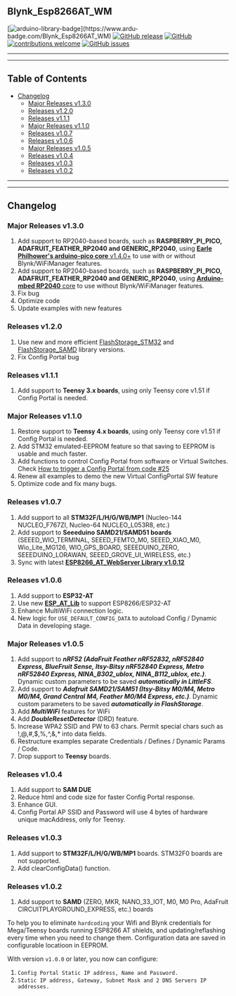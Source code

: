 ## Blynk_Esp8266AT_WM

[![arduino-library-badge](https://www.ardu-badge.com/badge/Blynk_Esp8266AT_WM.svg?)](https://www.ardu-badge.com/Blynk_Esp8266AT_WM)
[![GitHub release](https://img.shields.io/github/release/khoih-prog/Blynk_Esp8266AT_WM.svg)](https://github.com/khoih-prog/Blynk_Esp8266AT_WM/releases)
[![GitHub](https://img.shields.io/github/license/mashape/apistatus.svg)](https://github.com/khoih-prog/Blynk_Esp8266AT_WM/blob/master/LICENSE)
[![contributions welcome](https://img.shields.io/badge/contributions-welcome-brightgreen.svg?style=flat)](#Contributing)
[![GitHub issues](https://img.shields.io/github/issues/khoih-prog/Blynk_Esp8266AT_WM.svg)](http://github.com/khoih-prog/Blynk_Esp8266AT_WM/issues)

---
---

## Table of Contents

* [Changelog](#changelog)
  * [Major Releases v1.3.0](#major-releases-v130)
  * [Releases v1.2.0](#releases-v120)
  * [Releases v1.1.1](#releases-v111)
  * [Major Releases v1.1.0](#major-releases-v110)
  * [Releases v1.0.7](#releases-v107)
  * [Releases v1.0.6](#releases-v106)
  * [Major Releases v1.0.5](#major-releases-v105)
  * [Releases v1.0.4](#releases-v104)
  * [Releases v1.0.3](#releases-v103)
  * [Releases v1.0.2](#releases-v102)

---
---


## Changelog

### Major Releases v1.3.0

1. Add support to RP2040-based boards, such as **RASPBERRY_PI_PICO, ADAFRUIT_FEATHER_RP2040 and GENERIC_RP2040**, using [**Earle Philhower's arduino-pico core** v1.4.0+](https://github.com/earlephilhower/arduino-pico) to use with or without Blynk/WiFiManager features.
2. Add support to RP2040-based boards, such as **RASPBERRY_PI_PICO, ADAFRUIT_FEATHER_RP2040 and GENERIC_RP2040**, using [**Arduino-mbed RP2040** core](https://github.com/arduino/ArduinoCore-mbed) to use without Blynk/WiFiManager features.
3. Fix bug
4. Optimize code
5. Update examples with new features

### Releases v1.2.0

1. Use new and more efficient [FlashStorage_STM32](https://github.com/khoih-prog/FlashStorage_STM32) and [FlashStorage_SAMD](https://github.com/khoih-prog/FlashStorage_SAMD) library versions.
2. Fix Config Portal bug

### Releases v1.1.1

1. Add support to **Teensy 3.x boards**, using only Teensy core v1.51 if Config Portal is needed.

### Major Releases v1.1.0

1. Restore support to **Teensy 4.x boards**, using only Teensy core v1.51 if Config Portal is needed.
2. Add STM32 emulated-EEPROM feature so that saving to EEPROM is usable and much faster.
3. Add functions to control Config Portal from software or Virtual Switches. Check [How to trigger a Config Portal from code #25](https://github.com/khoih-prog/Blynk_WM/issues/25)
4. Renew all examples to demo the new Virtual ConfigPortal SW feature
5. Optimize code and fix many bugs.

### Releases v1.0.7

1. Add support to all **STM32F/L/H/G/WB/MP1** (Nucleo-144 NUCLEO_F767ZI, Nucleo-64 NUCLEO_L053R8, etc.)
2. Add support to **Seeeduino SAMD21/SAMD51 boards** (SEEED_WIO_TERMINAL, SEEED_FEMTO_M0, SEEED_XIAO_M0, Wio_Lite_MG126, WIO_GPS_BOARD, SEEEDUINO_ZERO, SEEEDUINO_LORAWAN, SEEED_GROVE_UI_WIRELESS, etc.)
3. Sync with latest [**ESP8266_AT_WebServer Library v1.0.12**](https://github.com/khoih-prog/ESP8266_AT_WebServer/releases/tag/v1.0.12)

### Releases v1.0.6

1. Add support to **ESP32-AT**
2. Use new [**ESP_AT_Lib**](https://github.com/khoih-prog/ESP_AT_Lib) to support ESP8266/ESP32-AT
3. Enhance MultiWiFi connection logic.
4. New logic for `USE_DEFAULT_CONFIG_DATA` to autoload Config / Dynamic Data in developing stage.

### Major Releases v1.0.5

1. Add support to ***nRF52 (AdaFruit Feather nRF52832, nRF52840 Express, BlueFruit Sense, Itsy-Bitsy nRF52840 Express, Metro nRF52840 Express, NINA_B302_ublox, NINA_B112_ublox, etc.)***. Dynamic custom parameters to be saved ***automatically in LittleFS***.
2. Add support to ***Adafruit SAMD21/SAM51 (Itsy-Bitsy M0/M4, Metro M0/M4, Grand Central M4, Feather M0/M4 Express, etc.)***. Dynamic custom parameters to be saved ***automatically in FlashStorage***.
3. Add ***MultiWiFi*** features for WiFi
4. Add ***DoubleResetDetector*** (DRD) feature.
5. Increase WPA2 SSID and PW to 63 chars. Permit special chars such as !,@,#,$,%,^,&,* into data fields.
6. Restructure examples separate Credentials / Defines / Dynamic Params / Code.
7. Drop support to **Teensy** boards.

### Releases v1.0.4

1. Add support to **SAM DUE**
2. Reduce html and code size for faster Config Portal response. 
3. Enhance GUI.
4. Config Portal AP SSID and Password will use 4 bytes of hardware unique macAddress, only for Teensy.

### Releases v1.0.3

1. Add support to **STM32F/L/H/G/WB/MP1** boards. STM32F0 boards are not supported.
2. Add clearConfigData() function.

### Releases v1.0.2

1. Add support to **SAMD** (ZERO, MKR, NANO_33_IOT, M0, M0 Pro, AdaFruit CIRCUITPLAYGROUND_EXPRESS, etc.) boards

To help you to eliminate `hardcoding` your Wifi and Blynk credentials for Mega/Teensy boards running ESP8266 AT shields, and updating/reflashing every time when you need to change them. Configuration data are saved in configurable locatioon in EEPROM.

With version `v1.0.0` or later, you now can configure:

1. `Config Portal Static IP address, Name and Password.`
2. `Static IP address, Gateway, Subnet Mask and 2 DNS Servers IP addresses.`


